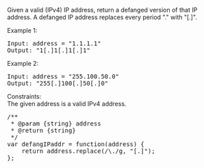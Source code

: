 Given a valid (IPv4) IP address, return a defanged version of that IP address.
A defanged IP address replaces every period "." with "[.]".

Example 1:
<pre>
Input: address = "1.1.1.1"
Output: "1[.]1[.]1[.]1"
</pre>

Example 2:
<pre>
Input: address = "255.100.50.0"
Output: "255[.]100[.]50[.]0"
</pre>
 
Constraints:  
The given address is a valid IPv4 address.

<pre>
/**
 * @param {string} address
 * @return {string}
 */
var defangIPaddr = function(address) {
    return address.replace(/\./g, "[.]");
};
</pre>